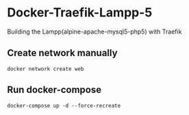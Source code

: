 # Docker-Traefik-Lampp-5
Building the Lampp(alpine-apache-mysql5-php5) with Traefik

## Create network manually
```
docker network create web
```

## Run docker-compose
```
docker-compose up -d --force-recreate
```
